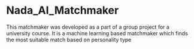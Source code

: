 # Nada_AI_Matchmaker
This matchmaker was developed as a part of a group project for a university course. It is a machine learning based matchmaker which finds the most suitable match based on personality type
